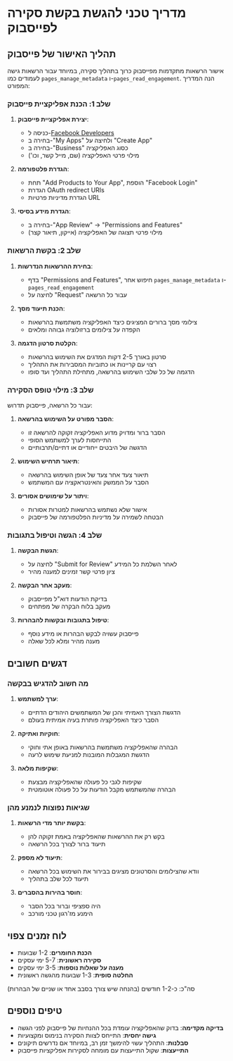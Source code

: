 # מדריך טכני להגשת בקשת סקירה לפייסבוק

## תהליך האישור של פייסבוק

אישור הרשאות מתקדמות מפייסבוק כרוך בתהליך סקירה, במיוחד עבור הרשאות גישה לעמודים כמו `pages_manage_metadata` ו-`pages_read_engagement`. הנה המדריך המפורט:

### שלב 1: הכנת אפליקציית פייסבוק

1. **יצירת אפליקציית פייסבוק**:
   - כניסה ל-[Facebook Developers](https://developers.facebook.com/)
   - בחירה ב-"My Apps" ולחיצה על "Create App"
   - בחירה ב-"Business" כסוג האפליקציה 
   - מילוי פרטי האפליקציה (שם, מייל קשר, וכו')

2. **הגדרת פלטפורמה**:
   - תחת "Add Products to Your App", הוספת "Facebook Login"
   - הגדרת OAuth redirect URIs
   - הגדרת מדיניות פרטיות URL

3. **הגדרת מידע בסיסי**:
   - בחירה ב-"App Review" → "Permissions and Features"
   - מילוי פרטי תצוגה של האפליקציה (אייקון, תיאור קצר)

### שלב 2: בקשת הרשאות

1. **בחירת ההרשאות הנדרשות**:
   - בדף "Permissions and Features", חיפוש אחר `pages_manage_metadata` ו-`pages_read_engagement`
   - לחיצה על "Request" עבור כל הרשאה

2. **הכנת תיעוד מסך**:
   - צילומי מסך ברורים המציגים כיצד האפליקציה משתמשת בהרשאות
   - הקפדה על צילומים ברזולוציה גבוהה ומלאים

3. **הקלטת סרטון הדגמה**:
   - סרטון באורך 2-5 דקות המדגים את השימוש בהרשאות
   - רצוי עם קריינות או כתוביות המסבירות את התהליך
   - הדגמה של כל שלבי השימוש בהרשאה, מתחילת התהליך ועד סופו

### שלב 3: מילוי טופס הסקירה

עבור כל הרשאה, פייסבוק תדרוש:

1. **הסבר מפורט על השימוש בהרשאה**:
   - הסבר ברור ומדויק מדוע האפליקציה זקוקה להרשאה זו
   - התייחסות לערך למשתמש הסופי
   - הדגשה של היבטים ייחודיים או דתיים/תרבותיים

2. **תיאור תרחיש השימוש**:
   - תיאור צעד אחר צעד של אופן השימוש בהרשאה
   - הסבר על הממשק והאינטראקציה עם המשתמש

3. **ויתור על שימושים אסורים**:
   - אישור שלא נשתמש בהרשאות למטרות אסורות
   - הבטחה לשמירה על מדיניות הפלטפורמה של פייסבוק

### שלב 4: הגשה וטיפול בתגובות

1. **הגשת הבקשה**:
   - לחיצה על "Submit for Review" לאחר השלמת כל המידע
   - ציון פרטי קשר זמינים למענה מהיר

2. **מעקב אחר הבקשה**:
   - בדיקת הודעות דוא"ל מפייסבוק
   - מעקב בלוח הבקרה של מפתחים

3. **טיפול בתגובות ובקשות להבהרות**:
   - פייסבוק עשויה לבקש הבהרות או מידע נוסף
   - מענה מהיר ומלא לכל שאלה

## דגשים חשובים

### מה חשוב להדגיש בבקשה

1. **ערך למשתמש**:
   - הדגשת הצורך האמיתי והכן של המשתמשים היהודים הדתיים
   - הסבר כיצד האפליקציה פותרת בעיה אמיתית בעולם

2. **חוקיות ואתיקה**:
   - הבהרה שהאפליקציה משתמשת בהרשאות באופן אתי וחוקי
   - הדגשת המגבלות המובנות למניעת שימוש לרעה

3. **שקיפות מלאה**:
   - שקיפות לגבי כל פעולה שהאפליקציה מבצעת
   - הבהרה שהמשתמש מקבל הודעות על כל פעולה אוטומטית

### שגיאות נפוצות לנמנע מהן

1. **בקשת יותר מדי הרשאות**:
   - בקש רק את ההרשאות שהאפליקציה באמת זקוקה להן
   - תיעוד ברור לצורך בכל הרשאה

2. **תיעוד לא מספק**:
   - וודא שהצילומים והסרטונים מציגים בבירור את השימוש בכל הרשאה
   - תיעוד לכל שלב בתהליך

3. **חוסר בהירות בהסברים**:
   - היה ספציפי וברור בכל הסבר
   - הימנע מז'רגון טכני מורכב

## לוח זמנים צפוי

- **הכנת החומרים**: 1-2 שבועות
- **סקירה ראשונית**: 5-7 ימי עסקים
- **מענה על שאלות נוספות**: 3-5 ימי עסקים
- **החלטה סופית**: 1-3 שבועות מהגשה ראשונית

סה"כ: כ-1-2 חודשים (בהנחה שיש צורך בסבב אחד או שניים של הבהרות)

## טיפים נוספים

- **בדיקה מקדימה**: בדוק שהאפליקציה עומדת בכל ההנחיות של פייסבוק לפני הגשה
- **גישה יחסית**: התייחס לצוות הסקירה בנימוס ומקצועיות
- **סבלנות**: התהליך עשוי להימשך זמן רב, במיוחד אם נדרשים תיקונים
- **התייעצות**: שקול התייעצות עם מומחה לסקירות אפליקציות פייסבוק